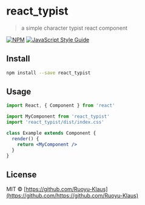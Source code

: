 # react_typist

> a simple character typist react component

[![NPM](https://img.shields.io/npm/v/react_typist.svg)](https://www.npmjs.com/package/react_typist) [![JavaScript Style Guide](https://img.shields.io/badge/code_style-standard-brightgreen.svg)](https://standardjs.com)

## Install

```bash
npm install --save react_typist
```

## Usage

```jsx
import React, { Component } from 'react'

import MyComponent from 'react_typist'
import 'react_typist/dist/index.css'

class Example extends Component {
  render() {
    return <MyComponent />
  }
}
```

## License

MIT © [https://github.com/Ruoyu-Klaus](https://github.com/https://github.com/Ruoyu-Klaus)
